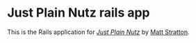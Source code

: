 # Just Plain Nutz rails app

This is the Rails application for
[*Just Plain Nutz*](http://www.justplainnutz.com/)
by [Matt Stratton](http://www.mattstratton.com/).